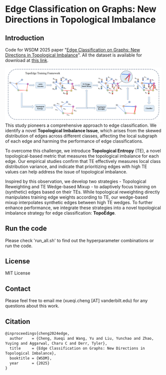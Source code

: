 # Edge Classification on Graphs: New Directions in Topological Imbalance

## Introduction
Code for WSDM 2025 paper "[Edge Classification on Graphs: New Directions in Topological Imbalance](https://arxiv.org/abs/2406.11685)". All the dataset is available for download at [this link](https://drive.google.com/drive/folders/18FEYhYIbsuh932zpRcRNFpPCSesQ2LpK?usp=drive_link).


![Overview Figure](plot/framework.png)
This study pioneers a comprehensive approach to edge classification. We identify a novel **Topological Imbalance Issue**, which arises from the skewed distribution of edges across different classes, affecting the local subgraph of each edge and harming the performance of edge classifications.

To overcome this challenge, we introduce **Topological Entropy** (TE), a novel topological-based metric that measures the topological imbalance for each edge. Our empirical studies confirm that TE effectively measures local class distribution variance, and indicate that prioritizing edges with high TE values can help address the issue of topological imbalance. 

Inspired by this observation, we develop two strategies - Topological Reweighting and TE Wedge-based Mixup - to adaptively focus training on (synthetic) edges based on their TEs. While topological reweighting directly manipulates training edge weights according to TE, our wedge-based mixup interpolates synthetic edges between high TE wedges. To further enhance performance, we integrate these strategies into a novel topological imbalance strategy for edge classification: **TopoEdge**. 

## Run the code
Please check 'run_all.sh' to find out the hyperparameter combinations or run the code.

## License
MIT License

## Contact 
Please feel free to email me (xueqi.cheng [AT] vanderbilt.edu) for any questions about this work.

## Citation
```
@inproceedings{cheng2024edge,
  author    = {Cheng, Xueqi and Wang, Yu and Liu, Yunchao and Zhao, Yuying and Aggarwal, Charu C and Derr, Tyler},
  title     = {Edge Classification on Graphs: New Directions in Topological Imbalance},
  booktitle = {WSDM},
  year      = {2025}
}
```